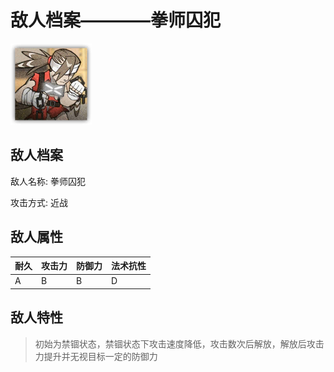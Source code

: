 # 敌人档案————拳师囚犯

![拳师囚犯](./eneIcons/拳师囚犯.png)

## 敌人档案

敌人名称: 拳师囚犯

攻击方式: 近战

## 敌人属性

| 耐久      | 攻击力  | 防御力 | 法术抗性 |
|---------|------|-----|------|
| A | B | B | D |

## 敌人特性
> 初始为禁锢状态，禁锢状态下攻击速度降低，攻击数次后解放，解放后攻击力提升并无视目标一定的防御力
